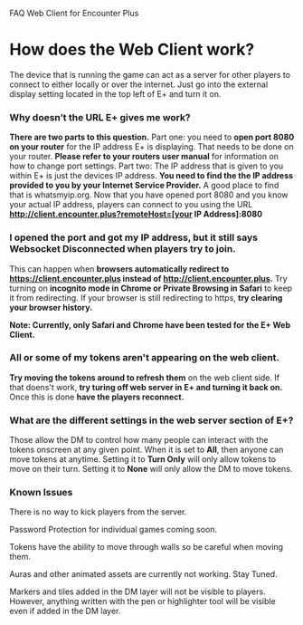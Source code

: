 FAQ Web Client for Encounter Plus

# How does the Web Client work?
The device that is running the game can act as a server for other players to connect to either locally or over the internet. Just go into the external display setting located in the top left of E+ and turn it on.

### Why doesn’t the URL E+ gives me work?
**There are two parts to this question.** Part one: you need to **open port 8080 on your router** for the IP address E+ is displaying. That needs to be done on your router. **Please refer to your routers user manual** for information on how to change port settings. Part two: The IP address that is given to you within E+ is just the devices IP address. **You need to find the the IP address provided to you by your Internet Service Provider.** A good place to find that is whatsmyip.org. Now that you have opened port 8080 and you know your actual IP address, players can connect to you using the URL **http://client.encounter.plus?remoteHost=[your IP Address]:8080**

### I opened the port and got my IP address, but it still says Websocket Disconnected when players try to join.
This can happen when **browsers automatically redirect to https://client.encounter.plus instead of http://client.encounter.plus.** Try turning on **incognito mode in Chrome or Private Browsing in Safari** to keep it from redirecting. If your browser is still redirecting to https, **try clearing your browser history.** 

**Note: Currently, only Safari and Chrome have been tested for the E+ Web Client.** 

### All or some of my tokens aren't appearing on the web client.
**Try moving the tokens around to refresh them** on the web client side. If that doens't work, **try turing off web server in E+ and turning it back on.** Once this is done **have the players reconnect.** 

### What are the different settings in the web server section of E+?
Those allow the DM to control how many people can interact with the tokens onscreen at any given point. When it is set to **All**, then anyone can move tokens at anytime. Setting it to **Turn Only** will only allow tokens to move on their turn. Setting it to **None** will only allow the DM to move tokens. 

### Known Issues

There is no way to kick players from the server. 

Password Protection for individual games coming soon. 

Tokens have the ability to move through walls so be careful when moving them. 

Auras and other animated assets are currently not working. Stay Tuned. 

Markers and tiles added in the DM layer will not be visible to players. However, anything written with the pen or highlighter tool will be visible even if added in the DM layer. 

